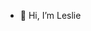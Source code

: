 - 👋 Hi, I’m Leslie

<!---
lesliemathys/lesliemathys is a ✨ special ✨ repository because its `README.md` (this file) appears on your GitHub profile.
You can click the Preview link to take a look at your changes.
--->
